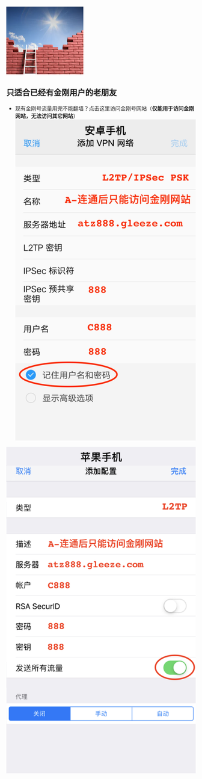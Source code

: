 ![athird](l-w-s-athird.png)

## 只适合已经有金刚用户的老朋友
* 现有金刚号流量用完不能翻墙？点击这里访问金刚号网站（**仅能用于访问金刚网站，无法访问其它网站**）
![athird](888android0.jpg) 

![athird](888ios0.jpg) 
